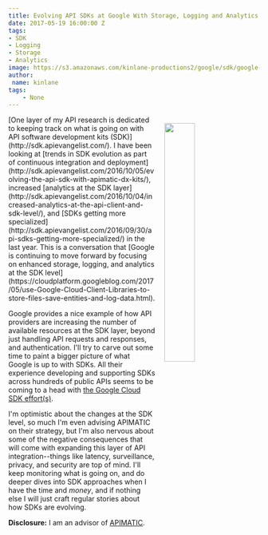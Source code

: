 ```yaml
---
title: Evolving API SDKs at Google With Storage, Logging and Analytics
date: 2017-05-19 16:00:00 Z
tags:
- SDK
- Logging
- Storage
- Analytics
image: https://s3.amazonaws.com/kinlane-productions2/google/sdk/google-sdk-essential-tools.png
author:
 name: kinlane
tags:
    - None
---
```

<p><img style="padding: 15px;" src="https://s3.amazonaws.com/kinlane-productions2/google/sdk/google-sdk-essential-tools.png" align="right" width="35%" /></p>
[One layer of my API research is dedicated to keeping track on what is going on with API software development kits (SDK)](http://sdk.apievangelist.com/). I have been looking at [trends in SDK evolution as part of continuous integration and deployment](http://sdk.apievangelist.com/2016/10/05/evolving-the-api-sdk-with-apimatic-dx-kits/), increased [analytics at the SDK layer](http://sdk.apievangelist.com/2016/10/04/increased-analytics-at-the-api-client-and-sdk-level/), and [SDKs getting more specialized](http://sdk.apievangelist.com/2016/09/30/api-sdks-getting-more-specialized/) in the last year. This is a conversation that [Google is continuing to move forward by focusing on enhanced storage, logging, and analytics at the SDK level](https://cloudplatform.googleblog.com/2017/05/use-Google-Cloud-Client-Libraries-to-store-files-save-entities-and-log-data.html).

Google provides a nice example of how API providers are increasing the number of available resources at the SDK layer, beyond just handling API requests and responses, and authentication. I'll try to carve out some time to paint a bigger picture of what Google is up to with SDKs. All their experience developing and supporting SDKs across hundreds of public APIs seems to be coming to a head with [the Google Cloud SDK effort(s)](https://cloud.google.com/sdk/).

I'm optimistic about the changes at the SDK level, so much I'm even advising APIMATIC on their strategy, but I'm also nervous about some of the negative consequences that will come with expanding this layer of API integration--things like latency, surveillance, privacy, and security are top of mind. I'll keep monitoring what is going on, and do deeper dives into SDK approaches when I have the time and $money$, and if nothing else I will just craft regular stories about how SDKs are evolving.

**Disclosure:** I am an advisor of [APIMATIC](https://apimatic.io/).